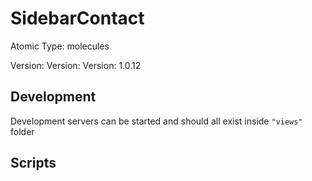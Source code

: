 # SidebarContact

Atomic Type: molecules

Version: Version: Version: 1.0.12




## Development

Development servers can be started and should all exist inside `"views"` folder

## Scripts
